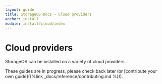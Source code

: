 ```yaml
---
layout: guide
title: StorageOS Docs - Cloud providers
anchor: install
module: install/cloud/index
---
```


# Cloud providers

StorageOS can be installed on a variety of cloud providers.

These guides are in progress, please check back later (or [contribute your own guide]({%link _docs/reference/contributing.md %})).
